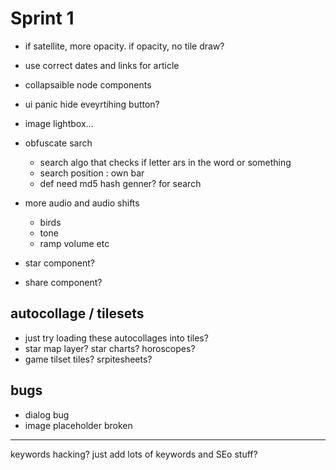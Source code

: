# Sprint 1

- if satellite, more opacity. if opacity, no tile draw?

- use correct dates and links for article

- collapsaible node components
- ui panic hide eveyrtihing button?
- image lightbox...

- obfuscate sarch

  - search algo that checks if letter ars in the word or something
  - search position : own bar
  - def need md5 hash genner? for search

- more audio and audio shifts

  - birds
  - tone
  - ramp volume etc

- star component?
- share component?

## autocollage / tilesets

- just try loading these autocollages into tiles?
- star map layer? star charts? horoscopes?
- game tilset tiles? srpitesheets?

## bugs

- dialog bug
- image placeholder broken

---

keywords hacking? just add lots of keywords and SEo stuff?

